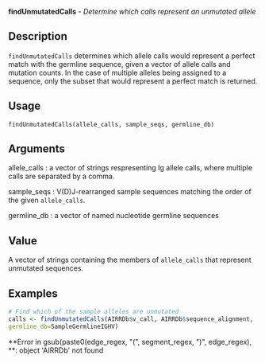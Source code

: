 **findUnmutatedCalls** - *Determine which calls represent an unmutated allele*

Description
--------------------

`findUnmutatedCalls` determines which allele calls would represent a 
perfect match with the germline sequence, given a vector of allele calls and
mutation counts. In the case of multiple alleles being assigned to a
sequence, only the subset that would represent a perfect match is returned.


Usage
--------------------
```
findUnmutatedCalls(allele_calls, sample_seqs, germline_db)
```

Arguments
-------------------

allele_calls
:   a vector of strings respresenting Ig allele calls,
where multiple calls are separated by a comma.

sample_seqs
:   V(D)J-rearranged sample sequences matching the order
of the given `allele_calls`.

germline_db
:   a vector of named nucleotide germline sequences




Value
-------------------

A vector of strings containing the members of `allele_calls`
that represent unmutated sequences.



Examples
-------------------

```R
# Find which of the sample alleles are unmutated
calls <- findUnmutatedCalls(AIRRDb$v_call, AIRRDb$sequence_alignment, 
germline_db=SampleGermlineIGHV)
```

**Error in gsub(paste0(edge_regex, "(", segment_regex, ")", edge_regex), **: object 'AIRRDb' not found






